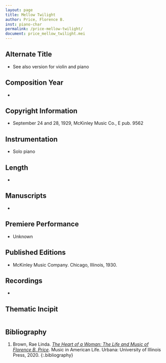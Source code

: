 ```yaml
---
layout: page
title: Mellow Twilight
author: Price, Florence B.
inst: piano-char
permalink: /price-mellow-twilight/
document: price_mellow_twilight.mei
---
```


## Alternate Title
- See also version for violin and piano 

## Composition Year
- 

## Copyright Information
- September 24 and 28, 1929, McKinley Music Co., E pub. 9562

## Instrumentation
- Solo piano

## Length
- 

## Manuscripts
- 

## Premiere Performance
- Unknown

## Published Editions
- McKinley Music Company. Chicago, Illinois, 1930.

## Recordings
- 

## Thematic Incipit
<div id="notation" style="overflow-x: auto"></div>

## Bibliography
1. Brown, Rae Linda. <a href="https://www.worldcat.org/title/1122800180" target="_blank">*The Heart of a Woman: The Life and Music of Florence B. Price*</a>. Music in American Life. Urbana: University of Illinois Press, 2020.
{:.bibliography}
